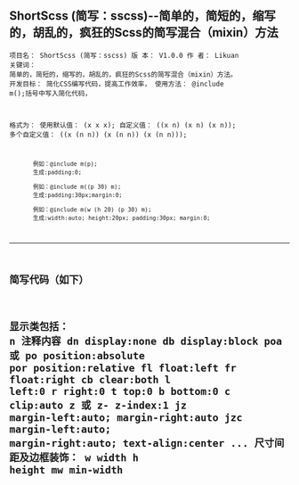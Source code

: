 
ShortScss (简写：sscss)--简单的，简短的，缩写的，胡乱的，疯狂的Scss的简写混合（mixin）方法
----------------------------------------------------------------------------
   <CODE>项目名：   ShortScss (简写：sscss)
   版  本：   V1.0.0
   作  者：   Likuan
   关键词：   简单的，简短的，缩写的，胡乱的，疯狂的Scss的简写混合（mixin）方法。
   开发目标： 简化CSS编写代码，提高工作效率，
   使用方法： @include m();括号中写入简化代码，

   格式为： 使用默认值：    (x x x);
           自定义值：     ((x n) (x n) (x n));
           多个自定义值：  ((x (n n)) (x (n n)) (x (n n)));

           例如：@include m(p);
           生成:padding:0;

           例如：@include m((p 30) m);
           生成:padding:30px;margin:0;

           例如：@include m(w (h 20) (p 30) m);
           生成:width:auto; height:20px; padding:30px; margin:0;
   -----------------------------------------------------------------------------
   简写代码（如下）
   ----------------------------------------------------------------------------
   显示类包括：        n          注释内容
                     dn         display:none
                     db         display:block
                     poa 或 po  position:absolute
                     por        position:relative
                     fl         float:left
                     fr         float:right
                     cb         clear:both
                     l          left:0
                     r          right:0
                     t          top:0
                     b          bottom:0
                     c          clip:auto
                     z 或 z-    z-index:1
                     jz         margin-left:auto; margin-right:auto
                     jzc        margin-left:auto; margin-right:auto; text-align:center
                     ...
   尺寸间距及边框装饰： w          width
                     h          height
                     mw         min-width
 </CODE>
----------------------------------------------------------------